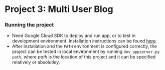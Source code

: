 # Project 3: Multi User Blog

### Running the project

* Need Google Cloud SDK to deploy and run app, or to test in development
environment. Installation instructions can be found [here][1].
* After installation and the `PATH` environment is configured correctly, the
project can be tested in local environment by running `dev_appserver.py path`,
where _path_ is the location of this project and it can be specified relatively
or absolutley.

[1]: https://cloud.google.com/sdk/downloads
